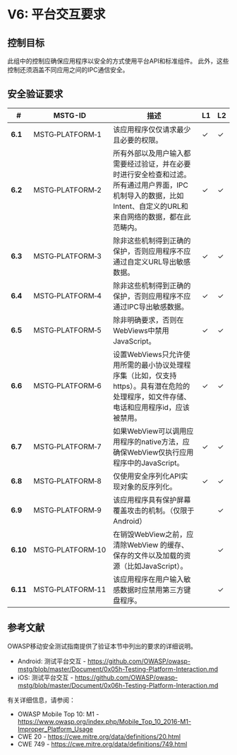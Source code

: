 # V6: 平台交互要求

## 控制目标

此组中的控制应确保应用程序以安全的方式使用平台API和标准组件。
此外，这些控制还须涵盖不同应用之间的IPC通信安全。

## 安全验证要求

| # | MSTG-ID | 描述 | L1 | L2 |
| --- | --- | --- | --- | --- |
| **6.1** | MSTG‑PLATFORM‑1 | 该应用程序仅仅请求最少且必要的权限。 | ✓ | ✓ |
| **6.2** | MSTG‑PLATFORM‑2 | 所有外部以及用户输入都需要经过验证，并在必要时进行安全检查和过滤。所有通过用户界面，IPC 机制导入的数据，比如Intent、自定义的URL和来自网络的数据，都在此范畴内。 | ✓ | ✓ |
| **6.3** | MSTG‑PLATFORM‑3 | 除非这些机制得到正确的保护，否则应用程序不应通过自定义URL导出敏感数据。 | ✓ | ✓ |
| **6.4** | MSTG‑PLATFORM‑4 | 除非这些机制得到正确的保护，否则应用程序不应通过IPC导出敏感数据。 | ✓ | ✓ |
| **6.5** | MSTG‑PLATFORM‑5 | 除非明确要求，否则在WebViews中禁用JavaScript。 | ✓ | ✓ |
| **6.6** | MSTG‑PLATFORM‑6 | 设置WebViews只允许使用所需的最小协议处理程序集（比如，仅支持https）。具有潜在危险的处理程序，如文件存储、电话和应用程序id，应该被禁用。 | ✓ | ✓ |
| **6.7** | MSTG‑PLATFORM‑7 | 如果WebView可以调用应用程序的native方法，应确保WebView仅执行应用程序中的JavaScript。 | ✓ | ✓ |
| **6.8** | MSTG‑PLATFORM‑8 | 仅使用安全序列化API实现对象的反序列化。 | ✓ | ✓ |
| **6.9** | MSTG‑PLATFORM‑9 | 该应用程序具有保护屏幕覆盖攻击的机制。（仅限于Android） |  | ✓ |
| **6.10** | MSTG‑PLATFORM‑10 | 在销毁WebView之前，应清除WebView 的缓存、保存的文件以及加载的资源（比如JavaScript）。 |  | ✓ |
| **6.11** | MSTG‑PLATFORM‑11 | 该应用程序在用户输入敏感数据时应禁用第三方键盘程序。 | | ✓ |
<div style="page-break-after: always;">
</div>

## 参考文献

OWASP移动安全测试指南提供了验证本节中列出的要求的详细说明。

- Android: 测试平台交互 - <https://github.com/OWASP/owasp-mstg/blob/master/Document/0x05h-Testing-Platform-Interaction.md>
- iOS: 测试平台交互 - <https://github.com/OWASP/owasp-mstg/blob/master/Document/0x06h-Testing-Platform-Interaction.md>

有关详细信息，请参阅：

- OWASP Mobile Top 10: M1 - <https://www.owasp.org/index.php/Mobile_Top_10_2016-M1-Improper_Platform_Usage>
- CWE 20 - <https://cwe.mitre.org/data/definitions/20.html>
- CWE 749 - <https://cwe.mitre.org/data/definitions/749.html>
